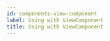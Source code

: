 ```yaml
---
id: components-view-component
label: Using with ViewComponent
title: Using with ViewComponent
---
```

